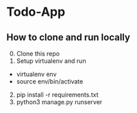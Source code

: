 # Todo-App
## How to clone and run locally
0. Clone this repo
1. Setup virtualenv and run
  * virtualenv env
  * source env/bin/activate
2. pip install -r requirements.txt
3. python3 manage.py runserver
